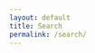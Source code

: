 ```yaml
---
layout: default
title: Search
permalink: /search/
---
```



<script type="text/javascript">
{% include lunr.min.js %}

var searchIndex = lunr(function () {
    this.field('title', {boost: 20}), this.field('categories', {boost: 10}), this.field('body'), this.field('date'), this.ref('id');
});

var entries = [
{% assign firstPost = 1 %}
{% for post in site.posts %}
  {% if firstPost == 1 %}
    "{ id: '{{ post.id }}', title: '{{ post.title }}', categories: '{{ post.categories }}', date: '{{ post.date }}', body: '{{ post.content | strip_html }}', excerpt: '{{ post.excerpt | strip_html }}'}"  
  {% else %}
    ", { id: '{{ post.id }}', title: '{{ post.title }}', categories: '{{ post.categories }}', date: '{{ post.date }}', body: '{{ post.content | strip_html }}', excerpt: '{{ post.excerpt | strip_html }}'}" 
    {% assign firstPost = 0 %}
  {% endif %}
{% endfor %}
];

entries.forEach(function (entry) {
    searchIndex.add(entry);
});

</script>